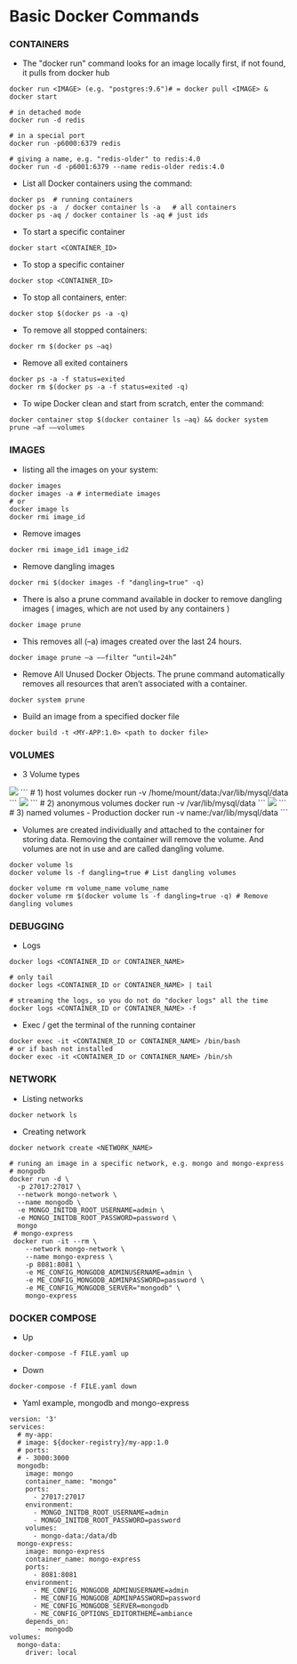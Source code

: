 # Basic Docker Commands

### CONTAINERS
- The "docker run" command looks for an image locally first, if not found, it pulls from docker hub
```
docker run <IMAGE> (e.g. "postgres:9.6")# = docker pull <IMAGE> & docker start  

# in detached mode
docker run -d redis

# in a special port
docker run -p6000:6379 redis

# giving a name, e.g. "redis-older" to redis:4.0
docker run -d -p6001:6379 --name redis-older redis:4.0
```
- List all Docker containers using the command:
```
docker ps  # running containers
docker ps -a  / docker container ls -a   # all containers
docker ps -aq / docker container ls -aq # just ids
```
- To start a specific container
```
docker start <CONTAINER_ID>
```
- To stop a specific container
```
docker stop <CONTAINER_ID>
```
- To stop all containers, enter:
```
docker stop $(docker ps -a -q)
```
- To remove all stopped containers:
```
docker rm $(docker ps –aq)
```
- Remove all exited containers
```
docker ps -a -f status=exited
docker rm $(docker ps -a -f status=exited -q)
```
- To wipe Docker clean and start from scratch, enter the command:
```
docker container stop $(docker container ls –aq) && docker system prune –af ––volumes
```

### IMAGES
-  listing all the images on your system:
```
docker images 
docker images -a # intermediate images
# or
docker image ls  
docker rmi image_id
```
- Remove images
```
docker rmi image_id1 image_id2
```
-  Remove dangling images
```
docker rmi $(docker images -f "dangling=true" -q)
```
- There is also a prune command available in docker to remove dangling images ( images, which are not used by any containers )
```
docker image prune
```
- This removes all (–a) images created over the last 24 hours. 
```
docker image prune –a ––filter “until=24h”
```
- Remove All Unused Docker Objects. The prune command automatically removes all resources that aren’t associated with a container.
```
docker system prune
```
- Build an image from a specified docker file
```
docker build -t <MY-APP:1.0> <path to docker file>
```

### VOLUMES
- 3 Volume types
<img src="https://github.com/HackTechGO/Docker/blob/master/assets/hosted-volume.png">
```
# 1) host volumes
docker run -v /home/mount/data:/var/lib/mysql/data
```

<img src="https://github.com/HackTechGO/Docker/blob/master/assets/anonymous-volume.png">
```
# 2) anonymous volumes
docker run -v /var/lib/mysql/data
```

<img src="https://github.com/HackTechGO/Docker/blob/master/assets/named-volume.png">
```
# 3) named volumes - Production
docker run -v name:/var/lib/mysql/data
```

- Volumes are created individually and attached to the container for storing data. Removing the container will remove the volume. 
And volumes are not in use and are called dangling volume.
```
docker volume ls
docker volume ls -f dangling=true # List dangling volumes

docker volume rm volume_name volume_name
docker volume rm $(docker volume ls -f dangling=true -q) # Remove dangling volumes
```

### DEBUGGING
- Logs
```
docker logs <CONTAINER_ID or CONTAINER_NAME>

# only tail
docker logs <CONTAINER_ID or CONTAINER_NAME> | tail

# streaming the logs, so you do not do "docker logs" all the time
docker logs <CONTAINER_ID or CONTAINER_NAME> -f
```
- Exec / get the terminal of the running container
```
docker exec -it <CONTAINER_ID or CONTAINER_NAME> /bin/bash
# or if bash not installed
docker exec -it <CONTAINER_ID or CONTAINER_NAME> /bin/sh
```

### NETWORK
- Listing networks
```
docker network ls
```
- Creating network
```
docker network create <NETWORK_NAME>

# runing an image in a specific network, e.g. mongo and mongo-express
# mongodb
docker run -d \
  -p 27017:27017 \
  --network mongo-network \
  --name mongodb \
  -e MONGO_INITDB_ROOT_USERNAME=admin \
  -e MONGO_INITDB_ROOT_PASSWORD=password \
  mongo
 # mongo-express
 docker run -it --rm \
    --network mongo-network \
    --name mongo-express \
    -p 8081:8081 \
    -e ME_CONFIG_MONGODB_ADMINUSERNAME=admin \
    -e ME_CONFIG_MONGODB_ADMINPASSWORD=password \
    -e ME_CONFIG_MONGODB_SERVER="mongodb" \
    mongo-express
```

### DOCKER COMPOSE
- Up
```
docker-compose -f FILE.yaml up
```
- Down
```
docker-compose -f FILE.yaml down
```
- Yaml example, mongodb and mongo-express
```
version: '3'
services:
  # my-app:
  # image: ${docker-registry}/my-app:1.0
  # ports:
  # - 3000:3000
  mongodb:
    image: mongo
    container_name: "mongo"
    ports:
      - 27017:27017
    environment:
      - MONGO_INITDB_ROOT_USERNAME=admin
      - MONGO_INITDB_ROOT_PASSWORD=password
    volumes:
      - mongo-data:/data/db
  mongo-express:
    image: mongo-express
    container_name: mongo-express
    ports:
      - 8081:8081
    environment:
      - ME_CONFIG_MONGODB_ADMINUSERNAME=admin
      - ME_CONFIG_MONGODB_ADMINPASSWORD=password
      - ME_CONFIG_MONGODB_SERVER=mongodb
      - ME_CONFIG_OPTIONS_EDITORTHEME=ambiance
    depends_on:
       - mongodb
volumes:
  mongo-data:
    driver: local
```
